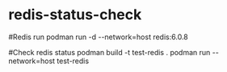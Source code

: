 # redis-status-check

#Redis run
podman run -d --network=host redis:6.0.8

#Check redis status
podman build -t test-redis .
podman run --network=host test-redis 
